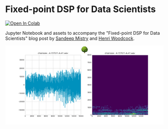 # Fixed-point DSP for Data Scientists

[![Open In Colab](https://colab.research.google.com/assets/colab-badge.svg)](https://colab.research.google.com/github/ArmDeveloperEcosystem/fixed-point-dsp-for-data-scientists/blob/main/fixed_point_dsp_for_data_scientists.ipynb)

Jupyter Notebook and assets to accompany the "Fixed-point DSP for Data Scientists" blog post by [Sandeep Mistry](https://github.com/sandeepmistry) and [Henri Woodcock](https://github.com/henriwoodcock).

![Audio Wave forms and spectrograms](images/wave_and_spectrogram_med_res.gif)
